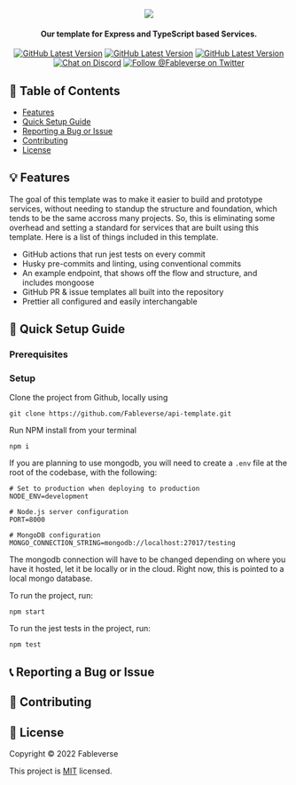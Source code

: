 <div align="center">
  <img src="https://user-images.githubusercontent.com/34040658/165009852-2248edab-7b6e-42a7-b59a-2a503b2a62b5.png" />
  <h4> Our template for Express and TypeScript based Services. </h4>
  
  <a href="https://github.com/Fableverse/api-template/releases"
    ><img
      src="https://img.shields.io/github/workflow/status/fableverse/api-template/Run Jest?color=white&label=build&style=flat-square"
      alt="GitHub Latest Version"
  /></a>
  <a href="https://github.com/Fableverse/api-template/releases"
    ><img
      src="https://img.shields.io/github/v/tag/fableverse/api-template?color=white&label=version&style=flat-square"
      alt="GitHub Latest Version"
  /></a>
  <a href=""
    ><img
      src="https://img.shields.io/github/commit-activity/w/fableverse/api-template?color=white&label=commit activity&style=flat-square"
      alt="GitHub Latest Version"
  /></a>
  <br />
  <a href="https://discord.gg/5a9bSRyYyF"
    ><img
      src="https://img.shields.io/discord/966144993163091988?label=discord&color=blue&style=flat-square"
      alt="Chat on Discord"
  /></a>
  <a href="https://twitter.com/Fableverse"
    ><img
      src="https://img.shields.io/badge/twitter-@fableverse-1DA1F3?color=blue&style=flat-square"
      alt="Follow @Fableverse on Twitter"
  /></a>
</div>

## 📖 Table of Contents
- [Features](#-features)
- [Quick Setup Guide](#-quick-setup-guide)
- [Reporting a Bug or Issue](#-reporting-a-bug-or-issue)
- [Contributing](#-contributing)
- [License](#-license)

## 💡 Features
The goal of this template was to make it easier to build and prototype services, without needing to standup the structure and foundation, which tends to be the same accross many projects. So, this is eliminating some overhead and setting a standard for services that are built using this template. Here is a list of things included in this template.
- GitHub actions that run jest tests on every commit
- Husky pre-commits and linting, using conventional commits
- An example endpoint, that shows off the flow and structure, and includes mongoose
- GitHub PR & issue templates all built into the repository
- Prettier all configured and easily interchangable

## 🚀 Quick Setup Guide
### Prerequisites

### Setup
Clone the project from Github, locally using 

```
git clone https://github.com/Fableverse/api-template.git
```

Run NPM install from your terminal
```
npm i
```

If you are planning to use mongodb, you will need to create a `.env` file at the root of the codebase, with the following:
```env
# Set to production when deploying to production
NODE_ENV=development

# Node.js server configuration
PORT=8000

# MongoDB configuration
MONGO_CONNECTION_STRING=mongodb://localhost:27017/testing
```
The mongodb connection will have to be changed depending on where you have it hosted, let it be locally or in the cloud. Right now, this is pointed to a local mongo database.

To run the project, run:
```
npm start
```

To run the jest tests in the project, run:
```
npm test
```

## 📞 Reporting a Bug or Issue


## 🤝 Contributing


## 📝 License
Copyright © 2022 Fableverse

This project is [MIT](https://github.com/Fableverse/api-template/blob/main/LICENSE) licensed.
